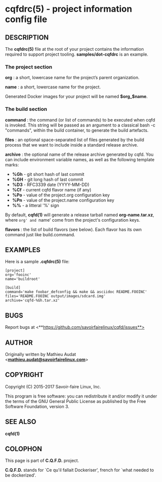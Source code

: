 cqfdrc(5) - project information config file
===

## DESCRIPTION

The **cqfdrc(5)** file at the root of your project contains the information
required to support project tooling. __samples/dot-cqfdrc__ is an example.

### The project section

**org**
: a short, lowercase name for the project’s parent organization.

**name**
: a short, lowercase name for the project.

Generated Docker images for your project will be named __$org_$name__.

### The build section

**command**
: the command (or list of commands) to be executed when cqfd is invoked. This
string will be passed as an argument to a classical bash -c "commands", within
the build container, to generate the build artefacts.

**files**
: an optional space-separated list of files generated by the build process that
we want to include inside a standard release archive.

**archive**
: the optional name of the release archive generated by cqfd. You can include
environment variable names, as well as the following template marks:
* **%Gh** - git short hash of last commit
* **%GH** - git long hash of last commit
* **%D3** - RFC3339 date (YYYY-MM-DD)
* **%Cf** - current cqfd flavor name (if any)
* **%Po** - value of the project.org configuration key
* **%Pn** - value of the project.name configuration key
* **%%** - a litteral '%' sign

By default, **cqfd(1)** will generate a release tarball named
__org-name.tar.xz__, where `org' and `name' come from the project's
configuration keys.

**flavors**
: the list of build flavors (see below). Each flavor has its own command just
like build.command.

## EXAMPLES

Here is a sample **.cqfdrc(5)** file:

    [project]
    org='fooinc'
    name='buildroot'

    [build]
    command='make foobar_defconfig && make && asciidoc README.FOOINC'
    files='README.FOOINC output/images/sdcard.img'
    archive='cqfd-%Gh.tar.xz'

## BUGS

Report bugs at <**https://github.com/savoirfairelinux/cqfd/issues**>

## AUTHOR

Originally written by Mathieu Audat <**mathieu.audat@savoirfairelinux.com**>

## COPYRIGHT

Copyright (C) 2015-2017 Savoir-faire Linux, Inc.

This program is free software: you can redistribute it and/or modify
it under the terms of the GNU General Public License as published by
the Free Software Foundation, version 3.

## SEE ALSO

**cqfd(1)**

## COLOPHON

This page is part of **C.Q.F.D.** project.

**C.Q.F.D.** stands for \`Ce qu'il fallait Dockeriser', french for \`what needed
to be dockerized'.

